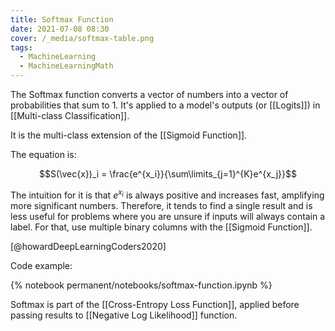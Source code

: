 ```yaml
---
title: Softmax Function
date: 2021-07-08 08:30
cover: /_media/softmax-table.png
tags:
  - MachineLearning
  - MachineLearningMath
---
```


The Softmax function converts a vector of numbers into a vector of probabilities that sum to 1. It's applied to a model's outputs (or [[Logits]]) in [[Multi-class Classification]].

It is the multi-class extension of the [[Sigmoid Function]].
 
 The equation is:
 
 $$S(\vec{x})_i = \frac{e^{x_i}}{\sum\limits_{j=1}^{K}e^{x_j}}$$
 
 The intuition for it is that $e^{x_i}$ is always positive and increases fast, amplifying more significant numbers. Therefore, it tends to find a single result and is less useful for problems where you are unsure if inputs will always contain a label. For that, use multiple binary columns with the [[Sigmoid Function]].
 
 [@howardDeepLearningCoders2020]
 
 Code example:
 
 {% notebook permanent/notebooks/softmax-function.ipynb %}

Softmax is part of the [[Cross-Entropy Loss Function]], applied before passing results to [[Negative Log Likelihood]] function.